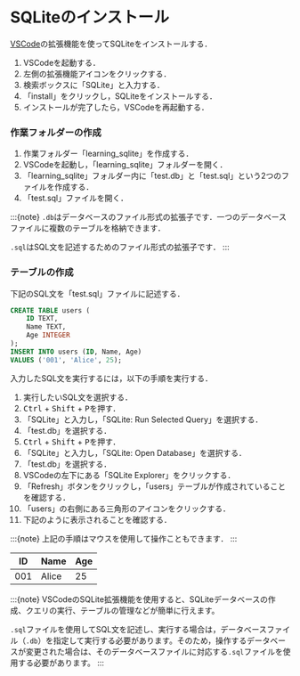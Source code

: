 # SQLiteのインストール

[VSCode](https://code.visualstudio.com/)の拡張機能を使ってSQLiteをインストールする．

1. VSCodeを起動する．
2. 左側の拡張機能アイコンをクリックする．
3. 検索ボックスに「SQLite」と入力する．
4. 「install」をクリックし，SQLiteをインストールする．
5. インストールが完了したら，VSCodeを再起動する．

### 作業フォルダーの作成

1. 作業フォルダー「learning_sqlite」を作成する．
2. VSCodeを起動し，「learning_sqlite」フォルダーを開く．
3. 「learning_sqlite」フォルダー内に「test.db」と「test.sql」という2つのファイルを作成する．
4. 「test.sql」ファイルを開く．

:::{note}
`.db`はデータベースのファイル形式の拡張子です．一つのデータベースファイルに複数のテーブルを格納できます．

`.sql`はSQL文を記述するためのファイル形式の拡張子です．
:::

### テーブルの作成

下記のSQL文を「test.sql」ファイルに記述する．
```sql
CREATE TABLE users (
    ID TEXT,
    Name TEXT,
    Age INTEGER
);
INSERT INTO users (ID, Name, Age)
VALUES ('001', 'Alice', 25);
```

入力したSQL文を実行するには，以下の手順を実行する．
1. 実行したいSQL文を選択する．
2. <kbd>Ctrl</kbd> + <kbd>Shift</kbd> + <kbd>P</kbd>を押す．
3. 「SQLite」と入力し，「SQLite: Run Selected Query」を選択する．
4. 「test.db」を選択する．
5. <kbd>Ctrl</kbd> + <kbd>Shift</kbd> + <kbd>P</kbd>を押す．
6. 「SQLite」と入力し，「SQLite: Open Database」を選択する．
7. 「test.db」を選択する．
8. VSCodeの左下にある「SQLite Explorer」をクリックする．
9. 「Refresh」ボタンをクリックし，「users」テーブルが作成されていることを確認する．
10. 「users」の右側にある三角形のアイコンをクリックする．
11. 下記のように表示されることを確認する．

:::{note}
上記の手順はマウスを使用して操作こともできます．
:::

| ID  | Name  | Age |
| --- | ----- | --- |
| 001 | Alice | 25  |


:::{note}
VSCodeのSQLite拡張機能を使用すると、SQLiteデータベースの作成、クエリの実行、テーブルの管理などが簡単に行えます。

`.sql`ファイルを使用してSQL文を記述し、実行する場合は，データべースファイル（`.db`）を指定して実行する必要があります。そのため，操作するデータベースが変更された場合は、そのデータベースファイルに対応する`.sql`ファイルを使用する必要があります。
:::